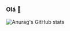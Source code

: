 ### Olá 👋

![Anurag's GitHub stats](https://github-readme-stats.vercel.app/api?username=robsonwssantos&show_icons=true&theme=dracula)
